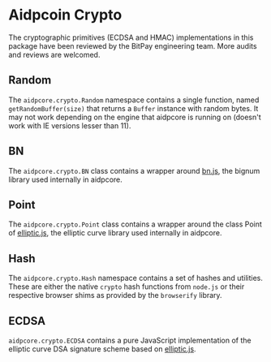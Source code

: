 # Aidpcoin Crypto
The cryptographic primitives (ECDSA and HMAC) implementations in this package have been reviewed by the BitPay engineering team. More audits and reviews are welcomed.

## Random
The `aidpcore.crypto.Random` namespace contains a single function, named `getRandomBuffer(size)` that returns a `Buffer` instance with random bytes. It may not work depending on the engine that aidpcore is running on (doesn't work with IE versions lesser than 11).

## BN
The `aidpcore.crypto.BN` class contains a wrapper around [bn.js](https://github.com/indutny/bn.js), the bignum library used internally in aidpcore.

## Point
The `aidpcore.crypto.Point` class contains a wrapper around the class Point of [elliptic.js](https://github.com/indutny/elliptic), the elliptic curve library used internally in aidpcore.

## Hash
The `aidpcore.crypto.Hash` namespace contains a set of hashes and utilities. These are either the native `crypto` hash functions from `node.js` or their respective browser shims as provided by the `browserify` library.

## ECDSA
`aidpcore.crypto.ECDSA` contains a pure JavaScript implementation of the elliptic curve DSA signature scheme based on [elliptic.js](https://github.com/indutny/elliptic).
